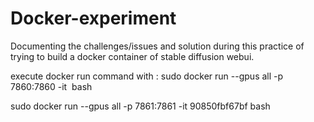 # Docker-experiment
Documenting the challenges/issues and solution during this practice of trying to build a docker container of stable diffusion webui.


execute docker run command with :
sudo docker run --gpus all -p 7860:7860 -it <image> bash


sudo docker run --gpus all -p 7861:7861 -it 90850fbf67bf bash